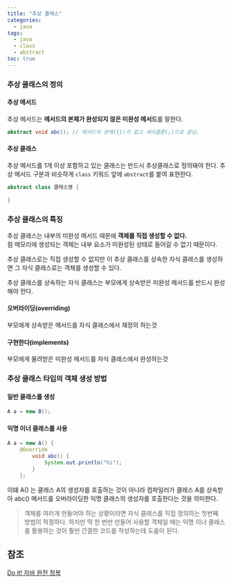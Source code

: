 ```yaml
---
title: "추상 클래스"
categories:
  - java
tags:
  - java
  - class
  - abstract
toc: true
---
```


### 추상 클래스의 정의

#### 추상 메서드
추상 메서드는 **메서드의 본체가 완성되지 않은 미완성 메서드**를 말한다.

```java
abstract void abc(); // 메서드의 본체({})가 없고 세미콜론(;)으로 끝남.
```

#### 추상 클래스
추상 메서드를 1개 이상 포함하고 있는 클래스는 반드시 추상클래스로 정의돼야 한다.
추상 메서드 구분과 비슷하게 `class` 키워드 앞에 `abstract`를 붙여 표현한다.

```java
abstract class 클래스명 {
    
}
```

### 추상 클래스의 특징
추상 클래스는 내부의 미완성 메서드 때문에 **객체를 직접 생성할 수 없다.**  
힘 메모리에 생성되는 객체는 내부 요소가 미완성된 상태로 들어갈 수 없기 때문이다.  

추상 클래스로는 직접 생성할 수 없지만 이 추상 클래스를 상속한 자식 클래스를 생성하면 그 자식 클래스로는 객체를 생성할 수 있다.  

추상 클래스를 상속하는 자식 클래스는 부모에게 상속받은 미완성 메서드를 반드시 완성해야 한다.

#### 오버라이딩(overriding)
부모에게 상속받은 메서드를 자식 클래스에서 재정의 하는것

#### 구현한다(implements)
부모에게 물려받은 미완성 메서드를 자식 클래스에서 완성하는것

### 추상 클래스 타입의 객체 생성 방법

#### 일반 클래스를 생성
```java
A a = new B();
```
#### 익명 이너 클래스를 사용
```java
A a = new A() {
    @Override
        void abc() {
            System.out.println("hi");
        }
    };
```

이떄 A() 는 클래스 A의 생성자를 호출하는 것이 아니라 컴파일러가 클래스 A를 상속받아 abc() 메서드를 오버라이딩한 익명 클래스의 생성자를 호출한다는 것을 
의미한다.

> 객체를 여러개 만들어야 하는 상황이라면 자식 클래스를 직접 정의하는 첫번째 방법이 적절하다.
> 하지만 딱 한 번만 만들어 사용할 객체일 때는 익명 이너 클래스를 활용하는 것이 훨씬 간결한 코드를 작성하는데 도움이 된다.

## 참조

[Do it! 자바 완전 정복](http://www.yes24.com/Product/Goods/103389317)